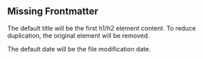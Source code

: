 ## Missing Frontmatter

The default title will be the first h1/h2 element content.
To reduce duplication, the original element will be removed.

The default date will be the file modification date.
